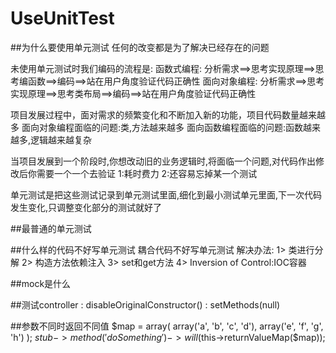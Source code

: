 # UseUnitTest

##为什么要使用单元测试
任何的改变都是为了解决已经存在的问题

未使用单元测试时我们编码的流程是:
函数式编程:
分析需求==>思考实现原理==>思考编函数==>编码==>站在用户角度验证代码正确性
面向对象编程:
分析需求==>思考实现原理==>思考类布局==>编码==>站在用户角度验证代码正确性

项目发展过程中，面对需求的频繁变化和不断加入新的功能，项目代码数量越来越多
面向对象编程面临的问题:类,方法越来越多
面向函数编程面临的问题:函数越来越多,逻辑越来越复杂

当项目发展到一个阶段时,你想改动旧的业务逻辑时,将面临一个问题,对代码作出修改后你需要一个一个去验证
1:耗时费力
2:还容易忘掉某一个测试

单元测试是把这些测试记录到单元测试里面,细化到最小测试单元里面,下一次代码发生变化,只调整变化部分的测试就好了

##最普通的单元测试

##什么样的代码不好写单元测试
耦合代码不好写单元测试
解决办法:
    1> 类进行分解
    2> 构造方法依赖注入
    3> set和get方法
    4> Inversion of Control:IOC容器

##mock是什么

##测试controller
: disableOriginalConstructor()
: setMethods(null)

##参数不同时返回不同值
$map = array(
          array('a', 'b', 'c', 'd'),
          array('e', 'f', 'g', 'h')
        );
$stub->method('doSomething')
    ->will($this->returnValueMap($map));


